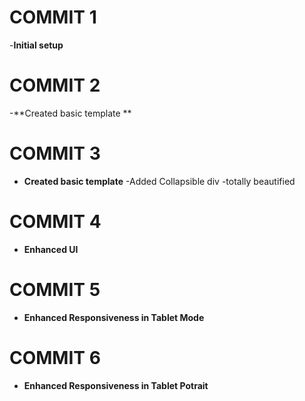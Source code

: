 # COMMIT 1

-**Initial setup**

# COMMIT 2

-**Created basic template **

# COMMIT 3

- **Created basic template** 
-Added Collapsible div 
-totally beautified

# COMMIT 4

- **Enhanced UI** 

# COMMIT 5

- **Enhanced Responsiveness in Tablet Mode** 

# COMMIT 6

- **Enhanced Responsiveness in Tablet Potrait** 



